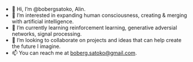 - 👋 Hi, I’m @bobergsatoko, Alin.
- 👀 I’m interested in expanding human consciousness, creating & merging with artificial intelligence.
- 🌱 I’m currently learning reinforcement learning, generative adversial networks, signal processing.
- 💞️ I’m looking to collaborate on projects and ideas that can help create the future I imagine.
- 📫 You can reach me at boberg.satoko@gmail.com.
